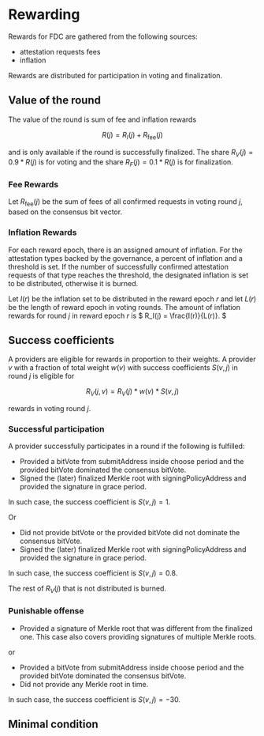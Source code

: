 # Rewarding

Rewards for FDC are gathered from the following sources:

- attestation requests fees
- inflation

Rewards are distributed for participation in voting and finalization.

## Value of the round

The value of the round is sum of fee and inflation rewards

$$R(j) = R_I(j) + R_{\mathrm{fee}}(j)$$

and is only available if the round is successfully finalized.
The share $R_V(j) = 0.9 * R(j)$ is for voting and the share $R_F(j) = 0.1 * R(j)$ is for finalization.

### Fee Rewards

Let $R_{\mathrm{fee}}(j)$ be the sum of fees of all confirmed requests in voting round $j$, based on the consensus bit vector.

### Inflation Rewards

For each reward epoch, there is an assigned amount of inflation.
For the attestation types backed by the governance, a percent of inflation and a threshold is set.
If the number of successfully confirmed attestation requests of that type reaches the threshold, the designated inflation is set to be distributed, otherwise it is burned.

Let $I(r)$ be the inflation set to be distributed in the reward epoch $r$ and let $L(r)$ be the length of reward epoch in voting rounds.
The amount of inflation rewards for round $j$ in reward epoch $r$ is
$
R_I(j) = \frac{I(r)}{L(r)}.
$

## Success coefficients

A providers are eligible for rewards in proportion to their weights.
A provider $v$ with a fraction of total weight $w(v)$ with success coefficients $S(v,j)$ in round $j$ is eligible for

$$
R_V(j,v) = R_V(j) * w(v) * S(v,j)
$$

rewards in voting round $j$.

### Successful participation

A provider successfully participates in a round if the following is fulfilled:

- Provided a bitVote from submitAddress inside choose period and the provided bitVote dominated the consensus bitVote.
- Signed the (later) finalized Merkle root with signingPolicyAddress and provided the signature in grace period.

In such case, the success coefficient is $S(v,j) = 1$.

Or

- Did not provide bitVote or the provided bitVote did not dominate the consensus bitVote.
- Signed the (later) finalized Merkle root with signingPolicyAddress and provided the signature in grace period.

In such case, the success coefficient is $S(v,j) = 0.8$.

The rest of $R_V(j)$ that is not distributed is burned.

### Punishable offense

- Provided a signature of Merkle root that was different from the finalized one.
  This case also covers providing signatures of multiple Merkle roots.

or

- Provided a bitVote from submitAddress inside choose period and the provided bitVote dominated the consensus bitVote.
- Did not provide any Merkle root in time.

In such case, the success coefficient is $S(v,j) = -30$.

## Minimal condition
